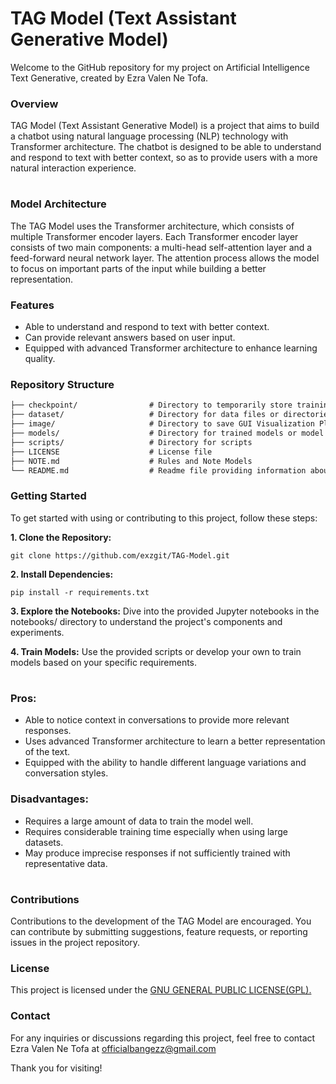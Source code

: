 # TAG Model (Text Assistant Generative Model)
Welcome to the GitHub repository for my project on Artificial Intelligence Text Generative, created by Ezra Valen Ne Tofa.

### Overview
TAG Model (Text Assistant Generative Model) is a project that aims to build a chatbot using natural language processing (NLP) technology with Transformer architecture. The chatbot is designed to be able to understand and respond to text with better context, so as to provide users with a more natural interaction experience.

# 



### Model Architecture
The TAG Model uses the Transformer architecture, which consists of multiple Transformer encoder layers. Each Transformer encoder layer consists of two main components: a multi-head self-attention layer and a feed-forward neural network layer. The attention process allows the model to focus on important parts of the input while building a better representation.

### Features
- Able to understand and respond to text with better context.
- Can provide relevant answers based on user input.
- Equipped with advanced Transformer architecture to enhance learning quality.

### Repository Structure
```txt
├── checkpoint/                # Directory to temporarily store training parameters/weights
├── dataset/                   # Directory for data files or directories
├── image/                     # Directory to save GUI Visualization Plot
├── models/                    # Directory for trained models or model checkpoints
├── scripts/                   # Directory for scripts
├── LICENSE                    # License file
├── NOTE.md                    # Rules and Note Models
└── README.md                  # Readme file providing information about the repository
```

### Getting Started
To get started with using or contributing to this project, follow these steps:

**1. Clone the Repository:**
```
git clone https://github.com/exzgit/TAG-Model.git
```


**2. Install Dependencies:**
```
pip install -r requirements.txt
```

**3. Explore the Notebooks:**
Dive into the provided Jupyter notebooks in the notebooks/ directory to understand the project's components and experiments.


**4. Train Models:**
Use the provided scripts or develop your own to train models based on your specific requirements.


#

### Pros:
- Able to notice context in conversations to provide more relevant responses.
- Uses advanced Transformer architecture to learn a better representation of the text.
- Equipped with the ability to handle different language variations and conversation styles.

### Disadvantages:
- Requires a large amount of data to train the model well.
- Requires considerable training time especially when using large datasets.
- May produce imprecise responses if not sufficiently trained with representative data.

#

### Contributions
Contributions to the development of the TAG Model are encouraged. You can contribute by submitting suggestions, feature requests, or reporting issues in the project repository.


### License
This project is licensed under the [GNU GENERAL PUBLIC LICENSE(GPL).](LICENSE)


### Contact
For any inquiries or discussions regarding this project, feel free to contact Ezra Valen Ne Tofa at [officialbangezz@gmail.com](mailto:officialbangezz@gmail.com)

Thank you for visiting!
